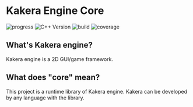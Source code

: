 # Kakera Engine Core

![progress](http://progressed.io/bar/44?title=progress)
![C++ Version](https://img.shields.io/badge/C%2B%2B%20Version-C%2B%2B14-brightgreen.svg)
![build](https://img.shields.io/buildkite/3826789cf8890b426057e6fe1c4e683bdf04fa24d498885489/master.svg)
![coverage](https://img.shields.io/badge/coverage-84%25-brightgreen.svg)
## What's Kakera engine?
Kakera engine is a 2D GUI/game framework.

## What does "core" mean?
This project is a runtime library of Kakera engine. Kakera can be developed by any language with the library.
